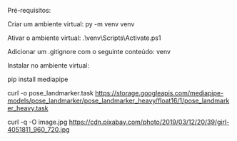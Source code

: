 Pré-requisitos:

Criar um ambiente virtual:
py -m venv venv

Ativar o ambiente virtual:
.\venv\Scripts\Activate.ps1

Adicionar um .gitignore com o seguinte conteúdo:
venv

Instalar no ambiente virtual:

pip install mediapipe

curl -o pose_landmarker.task https://storage.googleapis.com/mediapipe-models/pose_landmarker/pose_landmarker_heavy/float16/1/pose_landmarker_heavy.task

curl -q -O image.jpg https://cdn.pixabay.com/photo/2019/03/12/20/39/girl-4051811_960_720.jpg
